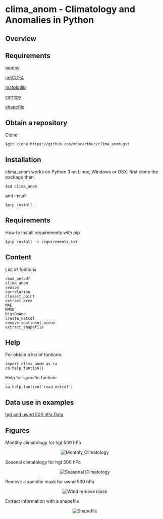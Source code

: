 
clima\_anom - Climatology and Anomalies in Python
=================================================

Overview
--------

Requirements
------------
[numpy](https://numpy.org/)

[netCDF4](https://pypi.org/project/netCDF4/)

[matplotlib](https://pypi.org/project/matplotlib/)

[cartopy](https://pypi.org/project/Cartopy/)

[shapefile](https://pypi.org/project/pyshp/)

Obtain a repository
------------------

Clone 

    $git clone https://github.com/mhacarthur/clima_anom.git

Installation
------------

clima\_anom works on Python 3 on Linux, Windows or OSX.
first clone the package then

    $cd clima_anom

and install

    $pip install .

Requirements
------------

How to install requirements with pip

    $pip install -r requirements.txt
    
Content
-------
List of funtions

	read_netcdf
	clima_anom
	season
	correlation
	closest_point
	extract_area
	MAE
	RMSE
	DiasDoAno
	create_netcdf
 	remove_continent_ocean
 	extract_shapefile

Help
----
For obtain a list of funtions:

	import clima_anom as ca
	ca.help_funtion()

Help for specific funtion:

	ca.help_funtion('read_netcdf')
	
Data use in examples
----
[hgt and uwnd 500 hPa Data](https://psl.noaa.gov/data/gridded/data.ncep.reanalysis.pressure.html)


Figures
----
Montlhy climatology for hgt 500 hPa
<div align="center">
  <img src="https://raw.githubusercontent.com/mhacarthur/clima_anom/master/fig/Monthly_Climatology.png" alt="Monthly_Climatology" />
</div>

Sesonal climatology for hgt 500 hPa
<div align="center">
  <img src="https://raw.githubusercontent.com/mhacarthur/clima_anom/master/fig/Monthly_Seasonal.png" alt="Seasonal Climatology" />
</div>

Remove a specific mask for uwnd 500 hPa
<div align="center">
  <img src="https://raw.githubusercontent.com/mhacarthur/clima_anom/master/fig/Wind_remove_continent_ocean.png" alt="Wind remove mask" />
</div>

Extract information with a shapefile
<div align="center">
  <img src="https://raw.githubusercontent.com/mhacarthur/clima_anom/master/fig/Extract_shapefile.png" alt="Shapefile" />
</div>
